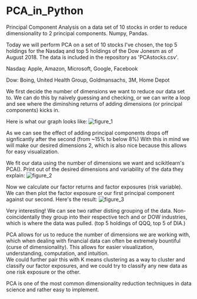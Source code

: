 # PCA_in_Python
Principal Component Analysis on a data set of 10 stocks in order to reduce dimensionality to 2 principal components.  Numpy, Pandas.

Today we will perform PCA on a set of 10 stocks I've chosen, the top 5 holdings for the Nasdaq 
and top 5 holdings of the Dow Jonesm as of August 2018.   The data is included in the repository as 'PCAstocks.csv'.

Nasdaq: Apple, Amazon, Microsoft, Google, Facebook

Dow: Boing, United Health Group, Goldmansachs, 3M, Home Depot

We first decide the number of dimensions we want to reduce our data set to.  We can do this by naively guessing and checking, 
or we can write a loop and see where the diminshing returns of adding dimensions (or principal components) kicks in.

Here is what our graph looks like:
![figure_1](https://user-images.githubusercontent.com/34739163/43812928-d49103fa-9a80-11e8-87db-4e0391e8e699.png)

As we can see the effect of adding principal components drops off signficantly after the second (from ~15% to below 8%)
With this in mind we will make our desired dimensions 2, which is also nice because this allows for easy visualization.

We fit our data using the number of dimensions we want and scikitlearn's PCA().
Print out of the desired dimensions and variability of the data they explain:
![figure_2](https://user-images.githubusercontent.com/34739163/43813586-8868327a-9a83-11e8-840e-c22ccf539889.png)

Now we calculate our factor returns and factor exposures (risk variable).   We can then plot the factor exposure or our first principal
component against our second.  Here's the result:
![figure_3](https://user-images.githubusercontent.com/34739163/43813588-89d92420-9a83-11e8-858a-79e9276ec2e6.png)

Very interesting!  We can see two rather disting grouping of the data. Non-coincidentally they group into their respective 
tech and or DOW industries, which is where the data was pulled. (top 5 holdings of QQQ, top 5 of DIA.)

PCA allows for us to reduce the number of dimensions we are working with, which when dealing with financial data can often
be extremely bountiful (curse of dimensionality).   This allows for easier visualization, understanding, computation, and intuition.  
We could further pair this with K means clustering as a way to cluster and classify our factor exposures, 
and we could try to classify any new data as one risk exposure or the other. 

PCA is one of the most common dimensionality reduction techniques in data science and rather easy to implement.
